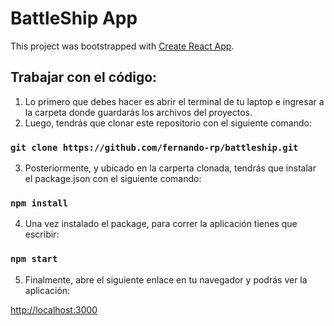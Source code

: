 # BattleShip App

This project was bootstrapped with [Create React App](https://github.com/facebook/create-react-app).

## Trabajar con el código:

1. Lo primero que debes hacer es abrir el terminal de tu laptop e ingresar a la carpeta donde guardarás los archivos del proyectos.
2. Luego, tendrás que clonar este repositorio con el siguiente comando:

### `git clone https://github.com/fernando-rp/battleship.git`

3. Posteriormente, y ubicado en la carperta clonada, tendrás que instalar el package.json con el siguiente comando:

### `npm install`

4. Una vez instalado el package, para correr la aplicación tienes que escribir:

### `npm start`

5. Finalmente, abre el siguiente enlace en tu navegador y podrás ver la aplicación:

[http://localhost:3000](http://localhost:3000)





